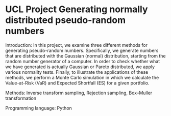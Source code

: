 # UCL Project Generating normally distributed pseudo-random numbers 

Introduction:
In this project, we examine three different methods for generating pseudo-random numbers. Specifically, we generate numbers that are distributed with the Gaussian (normal) distribution, starting from the random number generator of a computer. In order to check whether what we have generated is actually Gaussian or Pareto distributed, we apply various normality tests. Finally, to illustrate the applications of these methods, we perform a Monte Carlo simulation in which we calculate the Value-at-Risk (VaR) and Expected Shortfall (ES) for a given portfolio.

Methods: 
Inverse transform sampling, Rejection sampling, Box–Muller transformation

Programming language: 
Python
